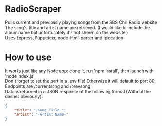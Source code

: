 # RadioScraper
Pulls current and previously playing songs from the SBS Chill Radio website  
The song's title and artist name are retrieved.
(I would like to include the album name but unfortunately it's not shown on the website.)  
Uses Express, Puppeteer, node-html-parser and iplocation
# How to use
It works just like any Node app: clone it, run 'npm install', then launch with 'node index.js'  
Don't forget to set the port in a .env file! Otherwise it will default to port 80.   
Endpoints are /currentsong and /prevsong  
Data is returned in a JSON response of the following format (Without the dashes obviously):

```json
{
    "title": "-Song Title-",
    "artist": "-Artist Name-"
}
```
